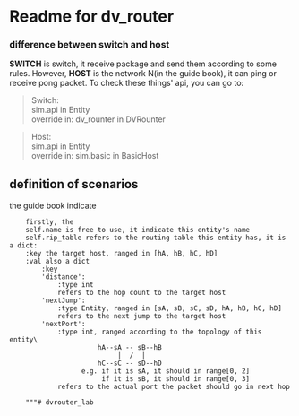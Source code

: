# Readme for dv_router

### difference between switch and host
**SWITCH** is switch, it receive package and send them according to some rules.
However, **HOST** is the network N(in the guide book), it can ping or receive pong packet.
To check these things' api, you can go to:
> Switch: \
> sim.api in Entity \
> override in: dv_rounter in DVRounter

> Host: \
> sim.api in Entity \
> override in: sim.basic in BasicHost



## definition of scenarios
the guide book indicate 



        firstly, the 
        self.name is free to use, it indicate this entity's name
        self.rip_table refers to the routing table this entity has, it is a dict:
        :key the target host, ranged in [hA, hB, hC, hD]
        :val also a dict
            :key
            'distance':
                :type int
                refers to the hop count to the target host
            'nextJump':
                :type Entity, ranged in [sA, sB, sC, sD, hA, hB, hC, hD]
                refers to the next jump to the target host
            'nextPort':
                :type int, ranged according to the topology of this entity\
                          hA--sA -- sB--hB
                               |  /  |
                          hC--sC -- sD--hD
                      e.g. if it is sA, it should in range[0, 2]
                           if it is sB, it should in range[0, 3]
                refers to the actual port the packet should go in next hop
                
        """# dvrouter_lab

